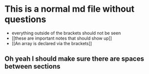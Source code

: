 # This is a normal md file without questions
- everything outside of the brackets should not be seen 
- [[these are important notes that should show up]]
- [[An array is declared via the brackets]]

## Oh yeah I should make sure there are spaces between sections
